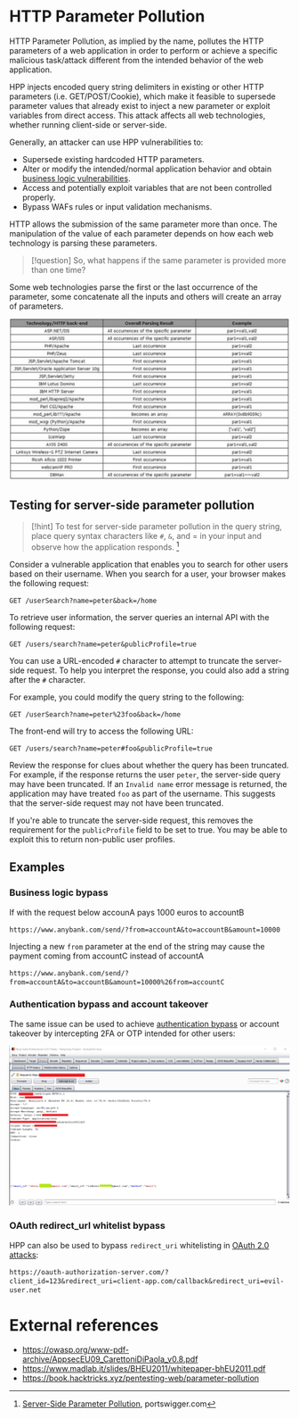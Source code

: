 # HTTP Parameter Pollution
HTTP Parameter Pollution, as implied by the name, pollutes the HTTP parameters of a web application in order to perform or achieve a specific malicious task/attack different from the intended behavior of the web application. 

HPP injects encoded query string delimiters in existing or other HTTP parameters (i.e. GET/POST/Cookie), which make it feasible to supersede parameter values that already exist to inject a new parameter or exploit variables from direct access. This attack affects all web technologies, whether running client-side or server-side.

Generally, an attacker can use HPP vulnerabilities to:
- Supersede existing hardcoded HTTP parameters.
- Alter or modify the intended/normal application behavior and obtain [business logic vulnerabilities](Business%20logic%20vulnerabilities.md).
- Access and potentially exploit variables that are not been controlled properly.
- Bypass WAFs rules or input validation mechanisms.

HTTP allows the submission of the same parameter more than once. The manipulation of the value of each parameter depends on how each web technology is parsing these parameters. 

>[!question]
>So, what happens if the same parameter is provided more than one time?

Some web technologies parse the first or the last occurrence of the parameter, some concatenate all the inputs and others will create an array of parameters.

![|1000](../../zzz_res/attachments/server-parsing.png)

## Testing for server-side parameter pollution

>[!hint]
>To test for server-side parameter pollution in the query string, place query syntax characters like `#`, `&`, and = in your input and observe how the application responds. [^sspp]

[^sspp]: [Server-Side Parameter Pollution](https://portswigger.net/web-security/api-testing/server-side-parameter-pollution), portswigger.com

Consider a vulnerable application that enables you to search for other users based on their username. When you search for a user, your browser makes the following request:

```http
GET /userSearch?name=peter&back=/home
```

To retrieve user information, the server queries an internal API with the following request:

```http
GET /users/search?name=peter&publicProfile=true
```

You can use a URL-encoded `#` character to attempt to truncate the server-side request. To help you interpret the response, you could also add a string after the `#` character.

For example, you could modify the query string to the following:

```http
GET /userSearch?name=peter%23foo&back=/home
```

The front-end will try to access the following URL:

```http
GET /users/search?name=peter#foo&publicProfile=true
```

Review the response for clues about whether the query has been truncated. For example, if the response returns the user `peter`, the server-side query may have been truncated. If an `Invalid name` error message is returned, the application may have treated `foo` as part of the username. This suggests that the server-side request may not have been truncated.

If you're able to truncate the server-side request, this removes the requirement for the `publicProfile` field to be set to true. You may be able to exploit this to return non-public user profiles.
## Examples

### Business logic bypass

If with the request below accounA pays 1000 euros to accountB

```http
https://www.anybank.com/send/?from=accountA&to=accountB&amount=10000
```

Injecting a new `from` parameter at the end of the string may cause the payment coming from accountC instead of accountA

```http
https://www.anybank.com/send/?from=accountA&to=accountB&amount=10000%26from=accountC
```

### Authentication bypass and account takeover

The same issue can be used to achieve [authentication bypass](Authentication%20Attacks.md) or account takeover by intercepting 2FA or OTP intended for other users:

![](../../zzz_res/attachments/HPP-OTP.png)

### OAuth redirect_url whitelist bypass

HPP can also be used to bypass `redirect_uri` whitelisting in [OAuth 2.0 attacks](OAuth%202.0%20attacks.md):
```http
https://oauth-authorization-server.com/?client_id=123&redirect_uri=client-app.com/callback&redirect_uri=evil-user.net
```

# External references

- https://owasp.org/www-pdf-archive/AppsecEU09_CarettoniDiPaola_v0.8.pdf
- https://www.madlab.it/slides/BHEU2011/whitepaper-bhEU2011.pdf
- https://book.hacktricks.xyz/pentesting-web/parameter-pollution